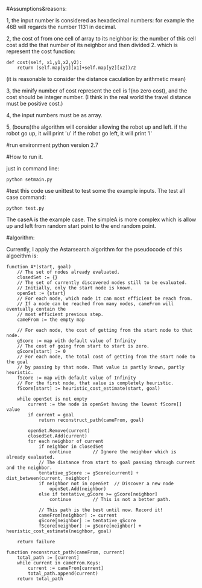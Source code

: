 #Assumptions&reasons:

1, the input number is considered as hexadecimal numbers: for example the 46B will regards the number 1131 in decimal.

2, the cost of from one cell of array to its neighbor is: the number of this cell cost add
the that number of its neighbor and then divided 2.
which is represent the cost function:

```
def cost(self, x1,y1,x2,y2):
    return (self.map[y1][x1]+self.map[y2][x2])/2
```
(it is reasonable to consider the distance caculation by arithmetic mean)

3, the minify number of cost represent the cell is 1(no zero cost), and the cost should be integer number. (I think in the real world the travel distance must be positive cost.)

4, the input numbers must be as array.

5, (bouns)the algorithm will consider allowing the robot up and left.
if the robot go up, it will print 'u'
if the robot go left, it will print 'l'

#run environment
python version 2.7

#How to run it.

just in command line:
```
python setmain.py
```
#test
this code use unittest to test some the example inputs.
The test all case command:

```
python test.py
```
The caseA is the example case.
The simpleA is more complex which is allow up and left from random start point to the end random point.


#algorithm:

Currently, I apply the Astarsearch algorithm for the pseudocode of this algoeithm is:

```
function A*(start, goal)
    // The set of nodes already evaluated.
    closedSet := {}
    // The set of currently discovered nodes still to be evaluated.
    // Initially, only the start node is known.
    openSet := {start}
    // For each node, which node it can most efficient be reach from.
    // If a node can be reached from many nodes, cameFrom will eventually contain the
    // most efficient previous step.
    cameFrom := the empty map

    // For each node, the cost of getting from the start node to that node.
    gScore := map with default value of Infinity
    // The cost of going from start to start is zero.
    gScore[start] := 0
    // For each node, the total cost of getting from the start node to the goal
    // by passing by that node. That value is partly known, partly heuristic.
    fScore := map with default value of Infinity
    // For the first node, that value is completely heuristic.
    fScore[start] := heuristic_cost_estimate(start, goal)

    while openSet is not empty
        current := the node in openSet having the lowest fScore[] value
        if current = goal
            return reconstruct_path(cameFrom, goal)

        openSet.Remove(current)
        closedSet.Add(current)
        for each neighbor of current
            if neighbor in closedSet
                continue		// Ignore the neighbor which is already evaluated.
            // The distance from start to goal passing through current and the neighbor.
            tentative_gScore := gScore[current] + dist_between(current, neighbor)
            if neighbor not in openSet	// Discover a new node
                openSet.Add(neighbor)
            else if tentative_gScore >= gScore[neighbor]
                continue		// This is not a better path.

            // This path is the best until now. Record it!
            cameFrom[neighbor] := current
            gScore[neighbor] := tentative_gScore
            fScore[neighbor] := gScore[neighbor] + heuristic_cost_estimate(neighbor, goal)

    return failure

function reconstruct_path(cameFrom, current)
    total_path := [current]
    while current in cameFrom.Keys:
        current := cameFrom[current]
        total_path.append(current)
    return total_path
```
